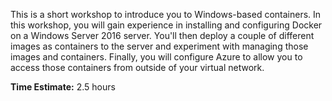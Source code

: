 This is a short workshop to introduce you to Windows-based containers.  In this workshop, you will gain experience in installing and configuring Docker on a Windows Server 2016 server.  You'll then deploy a couple of different images as containers to the server and experiment with managing those images and containers.  Finally, you will configure Azure to allow you to access those containers from outside of your virtual network.

**Time Estimate:** 2.5 hours